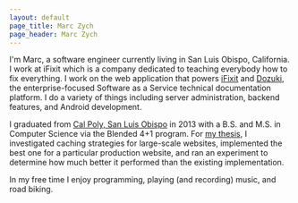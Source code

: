 ```yaml
---
layout: default
page_title: Marc Zych
page_header: Marc Zych
---
```


I'm Marc, a software engineer currently living in San Luis Obispo, California.
I work at iFixit which is a company dedicated to teaching everybody how to fix everything.
I work on the web application that powers [iFixit] and [Dozuki], the enterprise-focused Software as a Service technical documentation platform.
I do a variety of things including server administration, backend features, and Android development.

I graduated from [Cal Poly, San Luis Obispo][Cal Poly] in 2013 with a B.S. and M.S. in Computer Science via the Blended 4+1 program.
For [my thesis], I investigated caching strategies for large-scale websites, implemented the best one for a particular production website, and ran an experiment to determine how much better it performed than the existing implementation.

In my free time I enjoy programming, playing (and recording) music, and road biking.

[iFixit]: https://www.ifixit.com
[Dozuki]: http://www.dozuki.com
[Cal Poly]: http://calpoly.edu
[my thesis]: http://digitalcommons.calpoly.edu/theses/1002/
